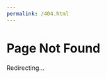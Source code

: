```yaml
---
permalink: /404.html
---
```


# Page Not Found

Redirecting...

<script>
    document.addEventListener('DOMContentLoaded', function () {
        const path = window.location.pathname.split('/').pop();
        window.location.href = '/';
        window.addEventListener('load', function () {
            loadPage(path);
        });
    });
</script>
